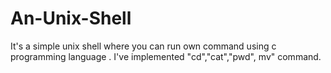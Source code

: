 # An-Unix-Shell
It's a simple unix shell where you can run own command using c programming language . I've implemented "cd","cat","pwd", mv" command.
